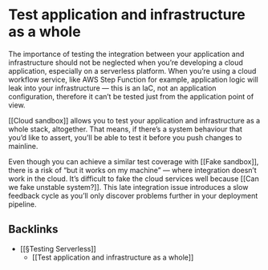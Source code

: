 # Test application and infrastructure as a whole
The importance of testing the integration between your application and infrastructure should not be neglected when you’re developing a cloud application, especially on a serverless platform. When you’re using a cloud workflow service, like AWS Step Function for example, application logic will leak into your infrastructure — this is an IaC, not an application configuration, therefore it can’t be tested just from the application point of view.

[[Cloud sandbox]] allows you to test your application and infrastructure as a whole stack, altogether. That means, if there’s a system behaviour that you’d like to assert, you’ll be able to test it before you push changes to mainline.

Even though you can achieve a similar test coverage with [[Fake sandbox]], there is a risk of “but it works on my machine” — where integration doesn’t work in the cloud. It’s difficult to fake the cloud services well because [[Can we fake unstable system?]]. This late integration issue introduces a slow feedback cycle as you’ll only discover problems further in your deployment pipeline.

## Backlinks
* [[§Testing Serverless]]
	* [[Test application and infrastructure as a whole]]

<!-- #evergreen #infrastructure #serverless -->

<!-- {BearID:6CA52B63-B523-41DC-957D-706777A38B04-1543-00002B68F10AEFEE} -->
